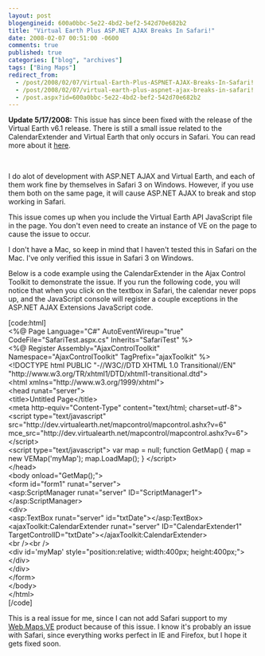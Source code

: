 ```yaml
---
layout: post
blogengineid: 600a0bbc-5e22-4bd2-bef2-542d70e682b2
title: "Virtual Earth Plus ASP.NET AJAX Breaks In Safari!"
date: 2008-02-07 00:51:00 -0600
comments: true
published: true
categories: ["blog", "archives"]
tags: ["Bing Maps"]
redirect_from: 
  - /post/2008/02/07/Virtual-Earth-Plus-ASPNET-AJAX-Breaks-In-Safari!
  - /post/2008/02/07/virtual-earth-plus-aspnet-ajax-breaks-in-safari!
  - /post.aspx?id=600a0bbc-5e22-4bd2-bef2-542d70e682b2
---
```

<!-- more -->
<p><strong>Update 5/17/2008:</strong> This issue has since been&nbsp;fixed with the release of the Virtual Earth v6.1 release. There is still a small issue related to the CalendarExtender and Virtual Earth that only occurs in Safari. You can read more about it <a href="/post.aspx?id=c75cbc89-6abf-4869-914d-6176bb6c7736">here</a>.</p>
<p>&nbsp;</p>
<p>I do alot of development with ASP.NET AJAX and Virtual Earth, and each of them work fine by themselves in Safari 3 on Windows. However, if you use them both on the same page, it will cause ASP.NET AJAX to break and stop working in Safari.</p>
<p>This issue comes up when&nbsp;you include the Virtual Earth API JavaScript file in the page. You don't even need to create an instance of&nbsp;VE on the page to cause the issue to occur.</p>
<p>I don't have a Mac, so keep in mind that I haven't tested this in Safari on the Mac. I've only verified this issue in Safari 3 on Windows.</p>
<p>Below is a code example using the CalendarExtender in the Ajax Control Toolkit to demonstrate the issue. If you run the following code, you will notice that when you click on the textbox in Safari, the calendar never pops up, and the JavaScript console will register a couple exceptions in the ASP.NET AJAX Extensions JavaScript code.</p>
<p>[code:html]<br /> &lt;%@ Page Language="C#" AutoEventWireup="true" CodeFile="SafariTest.aspx.cs" Inherits="SafariTest" %&gt;<br /> &lt;%@ Register Assembly="AjaxControlToolkit" Namespace="AjaxControlToolkit" TagPrefix="ajaxToolkit" %&gt;<br /> &lt;!DOCTYPE html PUBLIC "-//W3C//DTD XHTML 1.0 Transitional//EN" "http://www.w3.org/TR/xhtml1/DTD/xhtml1-transitional.dtd"&gt;<br /> &lt;html xmlns="http://www.w3.org/1999/xhtml"&gt;<br /> &lt;head runat="server"&gt;<br /> &lt;title&gt;Untitled Page&lt;/title&gt;<br /> &lt;meta http-equiv="Content-Type" content="text/html; charset=utf-8"&gt;<br /> &lt;script type="text/javascript" src="http://dev.virtualearth.net/mapcontrol/mapcontrol.ashx?v=6" mce_src="http://dev.virtualearth.net/mapcontrol/mapcontrol.ashx?v=6"&gt;&lt;/script&gt;<br /> &lt;script type="text/javascript"&gt; var map = null; function GetMap() { map = new VEMap('myMap'); map.LoadMap(); } &lt;/script&gt;<br /> &lt;/head&gt;<br /> &lt;body onload="GetMap();"&gt;<br /> &lt;form id="form1" runat="server"&gt;<br /> &lt;asp:ScriptManager runat="server" ID="ScriptManager1"&gt;&lt;/asp:ScriptManager&gt;<br /> &lt;div&gt;<br /> &lt;asp:TextBox runat="server" id="txtDate"&gt;&lt;/asp:TextBox&gt;<br /> &lt;ajaxToolkit:CalendarExtender runat="server" ID="CalendarExtender1" TargetControlID="txtDate"&gt;&lt;/ajaxToolkit:CalendarExtender&gt;<br /> &lt;br /&gt;&lt;br /&gt;<br /> &lt;div id='myMap' style="position:relative; width:400px; height:400px;"&gt;&lt;/div&gt;<br /> &lt;/div&gt;<br /> &lt;/form&gt;<br /> &lt;/body&gt;<br /> &lt;/html&gt;<br /> [/code]</p>
<p>This is a real issue for me, since I can not add Safari support to my <a href="http://simplovation.com/Page/WebMapsVE.aspx">Web.Maps.VE</a> product because of this issue. I know it's probably an issue with Safari, since everything works perfect in IE and Firefox, but I hope it gets fixed soon.</p>

